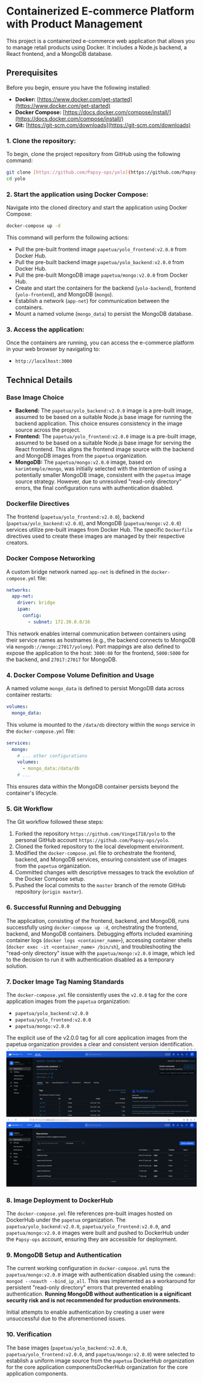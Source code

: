 # Containerized E-commerce Platform with Product Management

This project is a containerized e-commerce web application that allows you to manage retail products using Docker.
It includes a Node.js backend, a React frontend, and a MongoDB database.

## Prerequisites

Before you begin, ensure you have the following installed:

* **Docker:** [https://www.docker.com/get-started](https://www.docker.com/get-started)
* **Docker Compose:** [https://docs.docker.com/compose/install/](https://docs.docker.com/compose/install/)
* **Git:** [https://git-scm.com/downloads](https://git-scm.com/downloads)

### 1. Clone the repository:

To begin, clone the project repository from GitHub using the following command:

```bash
git clone [https://github.com/Papsy-ops/yolo](https://github.com/Papsy-ops/yolo)
cd yolo
```

### 2. Start the application using Docker Compose:

Navigate into the cloned directory and start the application using Docker Compose:

```bash
docker-compose up -d
```

This command will perform the following actions:

* Pull the pre-built frontend image `papetua/yolo_frontend:v2.0.0` from Docker Hub.
* Pull the pre-built backend image `papetua/yolo_backend:v2.0.0` from Docker Hub.
* Pull the pre-built MongoDB image `papetua/mongo:v2.0.0` from Docker Hub.
* Create and start the containers for the backend (`yolo-backend`), frontend (`yolo-frontend`), and MongoDB (`mongo`).
* Establish a network (`app-net`) for communication between the containers.
* Mount a named volume (`mongo_data`) to persist the MongoDB database.

### 3. Access the application:

Once the containers are running, you can access the e-commerce platform in your web browser by navigating to:

* `http://localhost:3000`

## Technical Details

### Base Image Choice

* **Backend:** The `papetua/yolo_backend:v2.0.0` image is a pre-built image, assumed to be based on a suitable Node.js base image for running the backend application. This choice ensures consistency in the image source across the project.
* **Frontend:** The `papetua/yolo_frontend:v2.0.0` image is a pre-built image, assumed to be based on a suitable Node.js base image for serving the React frontend. This aligns the frontend image source with the backend and MongoDB images from the `papetua` organization.
* **MongoDB:** The `papetua/mongo:v2.0.0` image, based on `karimtemple/mongo`, was initially selected with the intention of using a potentially smaller MongoDB image, consistent with the `papetua` image source strategy. However, due to unresolved "read-only directory" errors, the final configuration runs with authentication disabled.

### Dockerfile Directives

The frontend (`papetua/yolo_frontend:v2.0.0`), backend (`papetua/yolo_backend:v2.0.0`), and MongoDB (`papetua/mongo:v2.0.0`) services utilize pre-built images from Docker Hub. The specific `Dockerfile` directives used to create these images are managed by their respective creators.

### Docker Compose Networking

A custom bridge network named `app-net` is defined in the `docker-compose.yml` file:

```yaml
networks:
  app-net:
    driver: bridge
    ipam:
      config:
        - subnet: 172.30.0.0/16
```

This network enables internal communication between containers using their service names as hostnames (e.g., the backend connects to MongoDB via `mongodb://mongo:27017/yolomy`). Port mappings are also defined to expose the application to the host: `3000:80` for the frontend, `5000:5000` for the backend, and `27017:27017` for MongoDB.

### 4. Docker Compose Volume Definition and Usage

A named volume `mongo_data` is defined to persist MongoDB data across container restarts:

```yaml
volumes:
  mongo_data:
```

This volume is mounted to the `/data/db` directory within the `mongo` service in the `docker-compose.yml` file:

```yaml
services:
  mongo:
    # ... other configurations
    volumes:
      - mongo_data:/data/db
    # ...
```

This ensures data within the MongoDB container persists beyond the container's lifecycle.

### 5. Git Workflow

The Git workflow followed these steps:

1.  Forked the repository `https://github.com/Vinge1718/yolo` to the personal GitHub account `https://github.com/Papsy-ops/yolo`.
2.  Cloned the forked repository to the local development environment.
3.  Modified the `docker-compose.yml` file to orchestrate the frontend, backend, and MongoDB services, ensuring consistent use of images from the `papetua` organization.
4.  Committed changes with descriptive messages to track the evolution of the Docker Compose setup.
5.  Pushed the local commits to the `master` branch of the remote GitHub repository (`origin master`).

### 6. Successful Running and Debugging

The application, consisting of the frontend, backend, and MongoDB, runs successfully using `docker-compose up -d`, orchestrating the frontend, backend, and MongoDB containers. Debugging efforts included examining container logs (`docker logs <container_name>`), accessing container shells (`docker exec -it <container_name> /bin/sh`), and troubleshooting the "read-only directory" issue with the `papetua/mongo:v2.0.0` image, which led to the decision to run it with authentication disabled as a temporary solution.

### 7. Docker Image Tag Naming Standards

The `docker-compose.yml` file consistently uses the `v2.0.0` tag for the core application images from the `papetua` organization:

* `papetua/yolo_backend:v2.0.0`
* `papetua/yolo_frontend:v2.0.0`
* `papetua/mongo:v2.0.0`

The explicit use of the v2.0.0 tag for all core application images from the papetua organization provides a clear and consistent version identification. ![Docker Hub Version Tags](images/dockerhub_tags.png)
![Docker Hub Repositories](images/dockerhub_repos.png)
### 8. Image Deployment to DockerHub

The `docker-compose.yml` file references pre-built images hosted on DockerHub under the `papetua` organization. The `papetua/yolo_backend:v2.0.0`, `papetua/yolo_frontend:v2.0.0`, and `papetua/mongo:v2.0.0` images were built and pushed to DockerHub under the `Papsy-ops` account, ensuring they are accessible for deployment.

### 9. MongoDB Setup and Authentication

The current working configuration in `docker-compose.yml` runs the `papetua/mongo:v2.0.0` image with authentication disabled using the `command: mongod --noauth --bind_ip_all`. This was implemented as a workaround for persistent "read-only directory" errors that prevented enabling authentication. **Running MongoDB without authentication is a significant security risk and is not recommended for production environments.**

Initial attempts to enable authentication by creating a user were unsuccessful due to the aforementioned issues.

### 10. Verification

The base images (`papetua/yolo_backend:v2.0.0`, `papetua/yolo_frontend:v2.0.0`, and `papetua/mongo:v2.0.0`) were selected to establish a uniform image source from the `papetua` DockerHub organization for the core application componentsDockerHub organization for the core application components.
